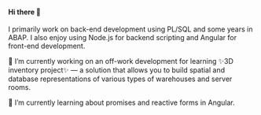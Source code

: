#### Hi there 👋

I primarily work on back-end development using PL/SQL and some years in ABAP. I also enjoy using Node.js for backend scripting and Angular for front-end development.

🔭 I’m currently working on an off-work development for learning ✨3D inventory project✨ — a solution that allows you to build spatial and database representations of various types of warehouses and server rooms.

🌱 I’m currently learning about promises and reactive forms in Angular.

<!--
**karol-preiskorn/karol-preiskorn** is a ✨ _special_ ✨ repository because its `README.md` (this file) appears on your GitHub profile.

Here are some ideas to get you started:

- 🔭 I’m currently working on ...
- 🌱 I’m currently learning ...
- 👯 I’m looking to collaborate on ...
- 🤔 I’m looking for help with ...
- 💬 Ask me about ...
- 📫 How to reach me: ...
- 😄 Pronouns: ...
- ⚡ Fun fact: ...
-->

